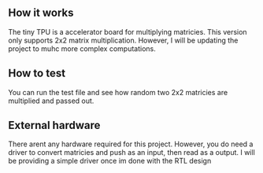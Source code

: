 <!---

This file is used to generate your project datasheet. Please fill in the information below and delete any unused
sections.

You can also include images in this folder and reference them in the markdown. Each image must be less than
512 kb in size, and the combined size of all images must be less than 1 MB.
-->

## How it works

The tiny TPU is a accelerator board for multiplying matricies. This version only supports 2x2 matrix multiplication. However, I will be updating the project to muhc more complex computations.

## How to test

You can run the test file and see how random two 2x2 matricies are multiplied and passed out.

## External hardware

There arent any hardware required for this project. However, you do need a driver to convert matricies and push as an input, then read as a output. I will be providing a simple driver once im done with the RTL design
